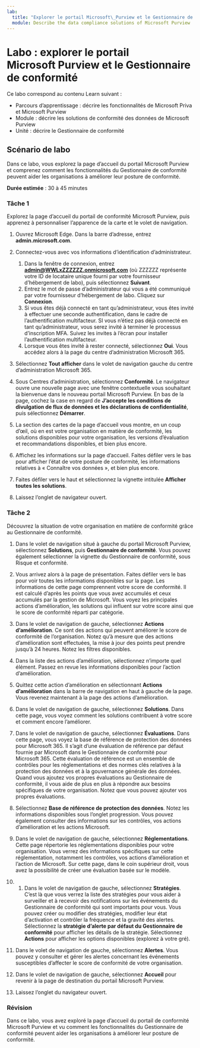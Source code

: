 ```yaml
---
lab:
  title: "Explorer le portail Microsoft\_Purview et le Gestionnaire de conformité"
  module: Describe the data compliance solutions of Microsoft Purview
---
```


# Labo : explorer le portail Microsoft Purview et le Gestionnaire de conformité

Ce labo correspond au contenu Learn suivant :

- Parcours d’apprentissage : décrire les fonctionnalités de Microsoft Priva et Microsoft Purview
- Module : décrire les solutions de conformité des données de Microsoft Purview
- Unité : décrire le Gestionnaire de conformité

## Scénario de labo

Dans ce labo, vous explorez la page d’accueil du portail Microsoft Purview et comprenez comment les fonctionnalités du Gestionnaire de conformité peuvent aider les organisations à améliorer leur posture de conformité.

**Durée estimée** : 30 à 45 minutes

### Tâche 1

Explorez la page d’accueil du portail de conformité Microsoft Purview, puis apprenez à personnaliser l’apparence de la carte et le volet de navigation.

1. Ouvrez Microsoft Edge. Dans la barre d’adresse, entrez **admin.microsoft.com**.
1. Connectez-vous avec vos informations d’identification d’administrateur.
    1. Dans la fenêtre de connexion, entrez **admin@WWLxZZZZZZ.onmicrosoft.com** (où ZZZZZZ représente votre ID de locataire unique fourni par votre fournisseur d’hébergement de labo), puis sélectionnez **Suivant**.
    1. Entrez le mot de passe d’administrateur qui vous a été communiqué par votre fournisseur d’hébergement de labo. Cliquez sur **Connexion**.
    1. Si vous êtes déjà connecté en tant qu’administrateur, vous êtes invité à effectuer une seconde authentification, dans le cadre de l’authentification multifacteur. SI vous n’étiez pas déjà connecté en tant qu’administrateur, vous serez invité à terminer le processus d’inscription MFA. Suivez les invites à l’écran pour installer l’authentification multifacteur.
    1. Lorsque vous êtes invité à rester connecté, sélectionnez **Oui**. Vous accédez alors à la page du centre d’administration Microsoft 365.

1. Sélectionnez **Tout afficher** dans le volet de navigation gauche du centre d’administration Microsoft 365.

1. Sous Centres d’administration, sélectionnez **Conformité**.  Le navigateur ouvre une nouvelle page avec une fenêtre contextuelle vous souhaitant la bienvenue dans le nouveau portail Microsoft Purview. En bas de la page, cochez la case en regard de **J’accepte les conditions de divulgation de flux de données et les déclarations de confidentialité**, puis sélectionnez **Démarrer**.

1. La section des cartes de la page d’accueil vous montre, en un coup d’œil, où en est votre organisation en matière de conformité, les solutions disponibles pour votre organisation, les versions d’évaluation et recommandations disponibles, et bien plus encore.

1. Affichez les informations sur la page d’accueil.  Faites défiler vers le bas pour afficher l’état de votre posture de conformité, les informations relatives à « Connaître vos données », et bien plus encore.

1. Faites défiler vers le haut et sélectionnez la vignette intitulée **Afficher toutes les solutions**.

1. Laissez l’onglet de navigateur ouvert.

### Tâche 2

Découvrez la situation de votre organisation en matière de conformité grâce au Gestionnaire de conformité.

1. Dans le volet de navigation situé à gauche du portail Microsoft Purview, sélectionnez **Solutions**, puis **Gestionnaire de conformité**.  Vous pouvez également sélectionner la vignette du Gestionnaire de conformité, sous Risque et conformité.

1. Vous arrivez alors à la page de présentation. Faites défiler vers le bas pour voir toutes les informations disponibles sur la page.  Les informations de cette page comprennent votre score de conformité. Il est calculé d’après les points que vous avez accumulés et ceux accumulés par la gestion de Microsoft.   Vous voyez les principales actions d’amélioration, les solutions qui influent sur votre score ainsi que le score de conformité réparti par catégorie.

1. Dans le volet de navigation de gauche, sélectionnez **Actions d’amélioration**.  Ce sont des actions qui peuvent améliorer le score de conformité de l’organisation. Notez qu’à mesure que des actions d’amélioration sont effectuées, la mise à jour des points peut prendre jusqu’à 24 heures.  Notez les filtres disponibles.

1. Dans la liste des actions d’amélioration, sélectionnez n’importe quel élément.  Passez en revue les informations disponibles pour l’action d’amélioration.

1. Quittez cette action d’amélioration en sélectionnant **Actions d’amélioration** dans la barre de navigation en haut à gauche de la page.  Vous revenez maintenant à la page des actions d’amélioration.

1. Dans le volet de navigation de gauche, sélectionnez **Solutions**. Dans cette page, vous voyez comment les solutions contribuent à votre score et comment encore l’améliorer.

1. Dans le volet de navigation de gauche, sélectionnez **Évaluations**. Dans cette page, vous voyez la base de référence de protection des données pour Microsoft 365.  Il s’agit d’une évaluation de référence par défaut fournie par Microsoft dans le Gestionnaire de conformité pour Microsoft 365.  Cette évaluation de référence est un ensemble de contrôles pour les réglementations et des normes clés relatives à la protection des données et à la gouvernance générale des données. Quand vous ajoutez vos propres évaluations au Gestionnaire de conformité, il vous aide de plus en plus à répondre aux besoins spécifiques de votre organisation.  Notez que vous pouvez ajouter vos propres évaluations.

1. Sélectionnez **Base de référence de protection des données**.  Notez les informations disponibles sous l’onglet progression. Vous pouvez également consulter des informations sur les contrôles, vos actions d’amélioration et les actions Microsoft.  

1. Dans le volet de navigation de gauche, sélectionnez **Réglementations**.  Cette page répertorie les réglementations disponibles pour votre organisation. Vous verrez des informations spécifiques sur cette réglementation, notamment les contrôles, vos actions d’amélioration et l’action de Microsoft. Sur cette page, dans le coin supérieur droit, vous avez la possibilité de créer une évaluation basée sur le modèle.

1. 1. Dans le volet de navigation de gauche, sélectionnez **Stratégies**. C’est là que vous verrez la liste des stratégies pour vous aider à surveiller et à recevoir des notifications sur les événements du Gestionnaire de conformité qui sont importants pour vous. Vous pouvez créer ou modifier des stratégies, modifier leur état d’activation et contrôler la fréquence et la gravité des alertes. Sélectionnez la **stratégie d’alerte par défaut du Gestionnaire de conformité** pour afficher les détails de la stratégie.  Sélectionnez **Actions** pour afficher les options disponibles (explorez à votre gré).

1. Dans le volet de navigation de gauche, sélectionnez **Alertes**.   Vous pouvez y consulter et gérer les alertes concernant les événements susceptibles d’affecter le score de conformité de votre organisation. 

1. Dans le volet de navigation de gauche, sélectionnez **Accueil** pour revenir à la page de destination du portail Microsoft Purview.

1. Laissez l’onglet du navigateur ouvert.

### Révision

Dans ce labo, vous avez exploré la page d’accueil du portail de conformité Microsoft Purview et vu comment les fonctionnalités du Gestionnaire de conformité peuvent aider les organisations à améliorer leur posture de conformité.
